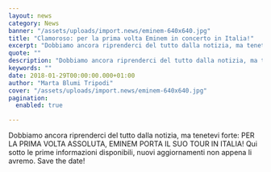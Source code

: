 ```yaml
---
layout: news
category: News
banner: "/assets/uploads/import.news/eminem-640x640.jpg"
title: "Clamoroso: per la prima volta Eminem in concerto in Italia!"
excerpt: "Dobbiamo ancora riprenderci del tutto dalla notizia, ma tenetevi forte: PER LA PRIMA VOLTA ASSOLUTA, EMINEM PORTA IL SUO TOUR IN ITALIA! Qui sotto le prime informazioni disponibili, nuovi aggiornamenti non appena li avremo. Save the date!  "
quote: ""
description: "Dobbiamo ancora riprenderci del tutto dalla notizia, ma tenetevi forte: PER LA PRIMA VOLTA ASSOLUTA, EMINEM PORTA IL SUO TOUR IN ITALIA! Qui sotto le prime informazioni disponibili, nuovi aggiornamenti non appena li avremo. Save the date!  "
keywords: ""
date: 2018-01-29T00:00:00.000+01:00
author: "Marta Blumi Tripodi"
cover: "/assets/uploads/import.news/eminem-640x640.jpg"
pagination:
  enabled: true

---
```


Dobbiamo ancora riprenderci del tutto dalla notizia, ma tenetevi forte: PER LA PRIMA VOLTA ASSOLUTA, EMINEM PORTA IL SUO TOUR IN ITALIA! Qui sotto le prime informazioni disponibili, nuovi aggiornamenti non appena li avremo. Save the date!